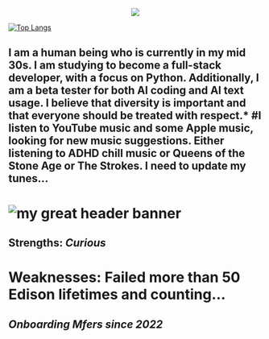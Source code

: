 <p align="center"><a href="https://github.com/SophiaG20/github-readme-stats">
  <img align="center" src="https://github-readme-stats.vercel.app/api?username=SophiaG20&show_icons=true&theme=midnight-purple" />
</a></p>

[![Top Langs](https://github-readme-stats.vercel.app/api/top-langs/?username=SophiaG20&layout=compact&theme=midnight-purple&card_width=800&langs_count=10)](https://github.com/SophiaG20/github-readme-stats)


## **I am a human being who is currently in my mid 30s. I am studying to become a full-stack developer, with a focus on Python. Additionally, I am a beta tester for both AI coding and AI text usage. I believe that diversity is important and that everyone should be treated with respect.*** #I listen to YouTube music and some Apple music, looking for new music suggestions. Either listening to ADHD chill music or Queens of the Stone Age or The Strokes. I need to update my tunes...

# ![my great header banner](March.png)

## Strengths: ***Curious***

# Weaknesses: **Failed more than 50 Edison lifetimes and counting...**

## ***Onboarding Mfers since 2022***
